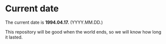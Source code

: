 # Current date

The current date is **1994.04.17.** (YYYY.MM.DD.)

This repository will be good when the world ends, so we will know how long it lasted.